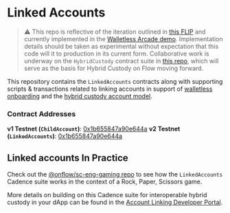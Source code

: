 # Linked Accounts

> :warning: This repo is reflective of the iteration outlined in [this FLIP](https://github.com/onflow/flips/pull/72) and currently implemented in the [Walletless Arcade demo](https://walletless-arcade-game.vercel.app/). Implementation details should be taken as experimental without expectation that this code will it to production in its current form. Collaborative work is underway on the `HybridCustody` contract suite in [this repo](https://github.com/Flowtyio/restricted-child-account), which will serve as the basis for Hybrid Custody on Flow moving forward.

This repository contains the `LinkedAccounts` contracts along with supporting scripts & transactions related to linking accounts 
in support of [walletless onboarding](https://flow.com/post/flow-blockchain-mainstream-adoption-easy-onboarding-wallets)
and the [hybrid custody account model](https://forum.onflow.org/t/hybrid-custody/4016/15).

### Contract Addresses
**v1 Testnet (`ChildAccount`)**: [0x1b655847a90e644a](https://f.dnz.dev/0x1b655847a90e644a/ChildAccount)
**v2 Testnet (`LinkedAccounts`)**: [0x1b655847a90e644a](https://f.dnz.dev/0x1b655847a90e644a/LinkedAccounts)

## Linked accounts In Practice
Check out the [@onflow/sc-eng-gaming repo](https://github.com/onflow/sc-eng-gaming/blob/sisyphusSmiling/child-account-auth-acct-cap/contracts/RockPaperScissorsGame.cdc) to see how the `LinkedAccounts` Cadence suite works in the context of a Rock, Paper, Scissors game.

More details on building on this Cadence suite for interoperable hybrid custody in your dApp can be found in the [Account Linking Developer Portal](https://developers.flow.com/account-linking).
